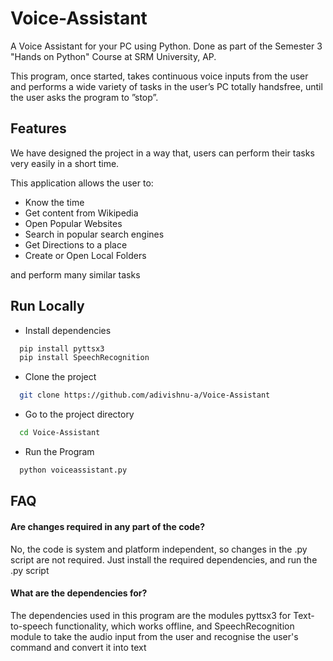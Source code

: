 
# Voice-Assistant

A Voice Assistant for your PC using Python. Done as part of the Semester 3 "Hands on Python" Course at SRM University, AP.

This program, once started, takes continuous voice inputs from the user and performs a wide variety of tasks in the user’s PC totally handsfree, until the user asks the program to ”stop”.


## Features

We have designed the project in a way that, users can perform their tasks very easily in a short time.

This application allows the user to:
- Know the time
- Get content from Wikipedia
- Open Popular Websites
- Search in popular search engines
- Get Directions to a place
- Create or Open Local Folders

and perform many similar tasks

## Run Locally

- Install dependencies

```bash
  pip install pyttsx3
  pip install SpeechRecognition
```

- Clone the project

```bash
  git clone https://github.com/adivishnu-a/Voice-Assistant
```

- Go to the project directory

```bash
  cd Voice-Assistant
```

- Run the Program

```bash
  python voiceassistant.py
```

## FAQ

#### Are changes required in any part of the code?

No, the code is system and platform independent, so changes in the .py script are not required. Just install the required dependencies, and run the .py script

#### What are the dependencies for?

The dependencies used in this program are the modules pyttsx3 for Text-to-speech functionality, which works offline, and SpeechRecognition module to take the audio input from the user and recognise the user's command and convert it into text

